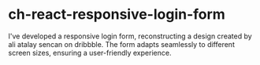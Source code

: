 # ch-react-responsive-login-form
I've developed a responsive login form, reconstructing a design created by ali atalay sencan on dribbble. The form adapts seamlessly to different screen sizes, ensuring a user-friendly experience.
